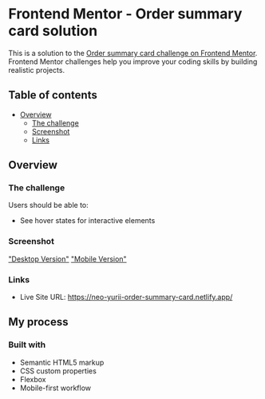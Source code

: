 # Frontend Mentor - Order summary card solution

This is a solution to the [Order summary card challenge on Frontend Mentor](https://www.frontendmentor.io/challenges/order-summary-component-QlPmajDUj). Frontend Mentor challenges help you improve your coding skills by building realistic projects. 

## Table of contents

- [Overview](#overview)
  - [The challenge](#the-challenge)
  - [Screenshot](#screenshot)
  - [Links](#links)

## Overview

### The challenge

Users should be able to:

- See hover states for interactive elements

### Screenshot

["Desktop Version"](./ScreenShots/Desktop%20-%20Frontend%20Mentor%20Order%20summary%20card.png)
["Mobile Version"](./ScreenShots/Mobile%20-%20Frontend%20Mentor%20Order%20summary%20card.png)

### Links

- Live Site URL: https://neo-yurii-order-summary-card.netlify.app/

## My process

### Built with

- Semantic HTML5 markup
- CSS custom properties
- Flexbox
- Mobile-first workflow
